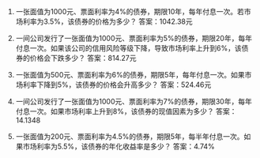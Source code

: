 

1. 一张面值为1000元、票面利率为4%的债券，期限10年，每年付息一次。若市场利率为3.5%，该债券的价格为多少？
答案：1042.38元

2. 一间公司发行了一张面值为1000元、票面利率为5%的债券，期限20年，每年付息一次。如果该公司的信用风险等级下降，导致市场利率上升到6%，该债券的价格会下跌多少？
答案：814.27元

3. 一张面值为500元、票面利率为6%的债券，期限5年，每年付息一次。如果市场利率下降到5%，该债券的价格会升高多少？
答案：524.46元

4. 一间公司发行了一张面值为1000元、票面利率为7%的债券，期限30年，每年付息一次。如果市场利率上升到8%，该债券的现值因素为多少？
答案：14.1348

5. 一张面值为200元、票面利率为4.5%的债券，期限5年，每半年付息一次。如果市场利率为5.5%，该债券的年化收益率是多少？
答案：4.74%